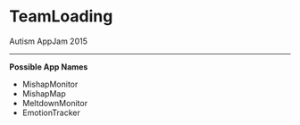 # TeamLoading
Autism AppJam 2015

***

**Possible App Names**
* MishapMonitor
* MishapMap
* MeltdownMonitor
* EmotionTracker
